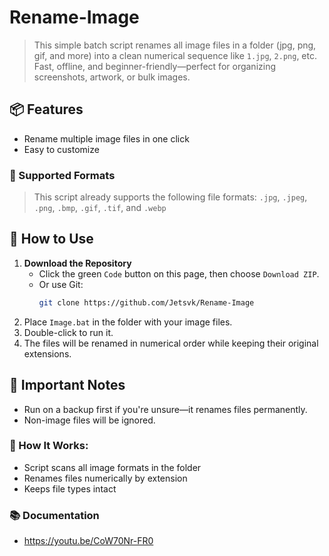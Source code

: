 # Rename-Image

> This simple batch script renames all image files in a folder (jpg, png, gif, and more) into a clean numerical sequence like `1.jpg`, `2.png`, etc. Fast, offline, and beginner-friendly—perfect for organizing screenshots, artwork, or bulk images.

## 📦 Features

- Rename multiple image files in one click
- Easy to customize
     
### 🔗 Supported Formats
> This script already supports the following file formats:
> `.jpg`, `.jpeg`, `.png`, `.bmp`, `.gif`, `.tif`, and `.webp`

## 🔧 How to Use

1. **Download the Repository**
   - Click the green `Code` button on this page, then choose `Download ZIP`.
   - Or use Git:
     ```bash
     git clone https://github.com/Jetsvk/Rename-Image
     ```
2. Place `Image.bat` in the folder with your image files.
3. Double-click to run it.
4. The files will be renamed in numerical order while keeping their original extensions.

## 🚫 Important Notes

- Run on a backup first if you're unsure—it renames files permanently.
- Non-image files will be ignored.

### 💾 How It Works:
- Script scans all image formats in the folder
- Renames files numerically by extension
- Keeps file types intact

### 📚 Documentation
- https://youtu.be/CoW70Nr-FR0
